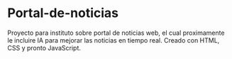 # Portal-de-noticias
Proyecto para instituto sobre portal de noticias web, el cual proximamente le incluire IA para mejorar las noticias en tiempo real.
Creado con HTML, CSS y pronto JavaScript.
